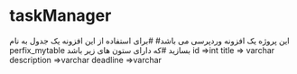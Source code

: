 # taskManager
این پروژه یک افزونه وردپرسی می باشد#
#برای استفاده از این افزونه یک جدول به نام 
perfix_mytable
بسازید 
#که دارای ستون های زیر باشد	
id =>int
title   => varchar
description  =>varchar
deadline  =>varchar
